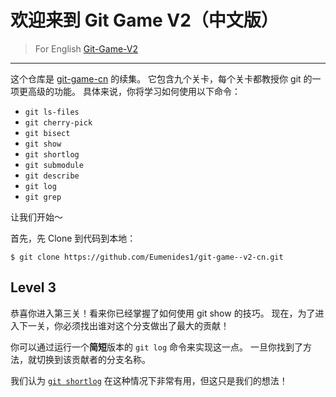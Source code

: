 # 欢迎来到 Git Game V2（中文版）
> For English [Git-Game-V2](https://github.com/git-game/git-game-v2)

----

这个仓库是 [git-game-cn](https://github.com/Eumenides1/git-game-cn) 的续集。 它包含九个关卡，每个关卡都教授你 git 的一项更高级的功能。 具体来说，你将学习如何使用以下命令：

* `git ls-files`                  
* `git cherry-pick`               
* `git bisect`                    
* `git show`          
* `git shortlog`                  
* `git submodule`
* `git describe`                  
* `git log`           
* `git grep`

让我们开始～

首先，先 Clone 到代码到本地：
```
$ git clone https://github.com/Eumenides1/git-game--v2-cn.git
```
## Level 3

恭喜你进入第三关！看来你已经掌握了如何使用 git show 的技巧。
现在，为了进入下一关，你必须找出谁对这个分支做出了最大的贡献！

你可以通过运行一个**简短**版本的 `git log` 命令来实现这一点。 一旦你找到了方法，就切换到该贡献者的分支名称。

我们认为 [`git shortlog`](http://git-scm.com/docs/git-shortlog)  在这种情况下非常有用，但这只是我们的想法！





